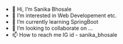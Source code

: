 - 👋 Hi, I’m Sanika Bhosale
- 👀 I’m interested in Web Developement etc.
- 🌱 I’m currently learning SpringBoot
- 💞️ I’m looking to collaborate on ...
- 📫 How to reach me IG id - sanika_bhosale

<!---
ShivNakil/ShivNakil is a ✨ special ✨ repository because its `README.md` (this file) appears on your GitHub profile.
You can click the Preview link to take a look at your changes.
--->
